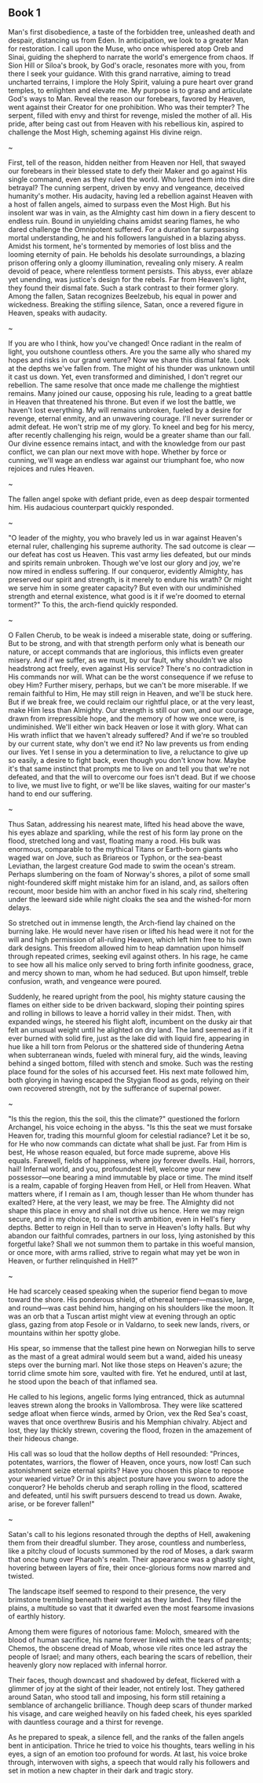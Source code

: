 ## Book 1

Man's first disobedience, a taste of the forbidden tree, unleashed death and despair, distancing us from Eden. In anticipation, we look to a greater Man for restoration. I call upon the Muse, who once whispered atop Oreb and Sinai, guiding the shepherd to narrate the world's emergence from chaos. If Sion Hill or Siloa's brook, by God's oracle, resonates more with you, from there I seek your guidance. With this grand narrative, aiming to tread uncharted terrains, I implore the Holy Spirit, valuing a pure heart over grand temples, to enlighten and elevate me. My purpose is to grasp and articulate God's ways to Man. Reveal the reason our forebears, favored by Heaven, went against their Creator for one prohibition. Who was their tempter? The serpent, filled with envy and thirst for revenge, misled the mother of all. His pride, after being cast out from Heaven with his rebellious kin, aspired to challenge the Most High, scheming against His divine reign.

~

First, tell of the reason, hidden neither from Heaven nor Hell, that swayed our forebears in their blessed state to defy their Maker and go against His single command, even as they ruled the world. Who lured them into this dire betrayal? The cunning serpent, driven by envy and vengeance, deceived humanity's mother. His audacity, having led a rebellion against Heaven with a host of fallen angels, aimed to surpass even the Most High. But his insolent war was in vain, as the Almighty cast him down in a fiery descent to endless ruin. Bound in unyielding chains amidst searing flames, he who dared challenge the Omnipotent suffered. For a duration far surpassing mortal understanding, he and his followers languished in a blazing abyss. Amidst his torment, he's tormented by memories of lost bliss and the looming eternity of pain. He beholds his desolate surroundings, a blazing prison offering only a gloomy illumination, revealing only misery. A realm devoid of peace, where relentless torment persists. This abyss, ever ablaze yet unending, was justice's design for the rebels. Far from Heaven's light, they found their dismal fate. Such a stark contrast to their former glory. Among the fallen, Satan recognizes Beelzebub, his equal in power and wickedness. Breaking the stifling silence, Satan, once a revered figure in Heaven, speaks with audacity.

~

If you are who I think, how you've changed! Once radiant in the realm of light, you outshone countless others. Are you the same ally who shared my hopes and risks in our grand venture? Now we share this dismal fate. Look at the depths we've fallen from. The might of his thunder was unknown until it cast us down. Yet, even transformed and diminished, I don't regret our rebellion. The same resolve that once made me challenge the mightiest remains. Many joined our cause, opposing his rule, leading to a great battle in Heaven that threatened his throne. But even if we lost the battle, we haven't lost everything. My will remains unbroken, fueled by a desire for revenge, eternal enmity, and an unwavering courage. I'll never surrender or admit defeat. He won't strip me of my glory. To kneel and beg for his mercy, after recently challenging his reign, would be a greater shame than our fall. Our divine essence remains intact, and with the knowledge from our past conflict, we can plan our next move with hope. Whether by force or cunning, we'll wage an endless war against our triumphant foe, who now rejoices and rules Heaven.

~

The fallen angel spoke with defiant pride, even as deep despair tormented him. His audacious counterpart quickly responded.

~

"O leader of the mighty, you who bravely led us in war against Heaven's eternal ruler, challenging his supreme authority. The sad outcome is clear — our defeat has cost us Heaven. This vast army lies defeated, but our minds and spirits remain unbroken. Though we've lost our glory and joy, we're now mired in endless suffering. If our conqueror, evidently Almighty, has preserved our spirit and strength, is it merely to endure his wrath? Or might we serve him in some greater capacity? But even with our undiminished strength and eternal existence, what good is it if we're doomed to eternal torment?" To this, the arch-fiend quickly responded.

~

O Fallen Cherub, to be weak is indeed a miserable state, doing or suffering. But to be strong, and with that strength perform only what is beneath our nature, or accept commands that are inglorious, this inflicts even greater misery. And if we suffer, as we must, by our fault, why shouldn't we also headstrong act freely, even against His service? There's no contradiction in His commands nor will. What can be the worst consequence if we refuse to obey Him? Further misery, perhaps, but we can't be more miserable. If we remain faithful to Him, He may still reign in Heaven, and we'll be stuck here. But if we break free, we could reclaim our rightful place, or at the very least, make Him less than Almighty. Our strength is still our own, and our courage, drawn from irrepressible hope, and the memory of how we once were, is undiminished. We'll either win back Heaven or lose it with glory. What can His wrath inflict that we haven't already suffered? And if we're so troubled by our current state, why don't we end it? No law prevents us from ending our lives. Yet I sense in you a determination to live, a reluctance to give up so easily, a desire to fight back, even though you don't know how. Maybe it's that same instinct that prompts me to live on and tell you that we're not defeated, and that the will to overcome our foes isn't dead. But if we choose to live, we must live to fight, or we'll be like slaves, waiting for our master's hand to end our suffering.

~

Thus Satan, addressing his nearest mate, lifted his head above the wave, his eyes ablaze and sparkling, while the rest of his form lay prone on the flood, stretched long and vast, floating many a rood. His bulk was enormous, comparable to the mythical Titans or Earth-born giants who waged war on Jove, such as Briareos or Typhon, or the sea-beast Leviathan, the largest creature God made to swim the ocean's stream. Perhaps slumbering on the foam of Norway's shores, a pilot of some small night-foundered skiff might mistake him for an island, and, as sailors often recount, moor beside him with an anchor fixed in his scaly rind, sheltering under the leeward side while night cloaks the sea and the wished-for morn delays.

So stretched out in immense length, the Arch-fiend lay chained on the burning lake. He would never have risen or lifted his head were it not for the will and high permission of all-ruling Heaven, which left him free to his own dark designs. This freedom allowed him to heap damnation upon himself through repeated crimes, seeking evil against others. In his rage, he came to see how all his malice only served to bring forth infinite goodness, grace, and mercy shown to man, whom he had seduced. But upon himself, treble confusion, wrath, and vengeance were poured.

Suddenly, he reared upright from the pool, his mighty stature causing the flames on either side to be driven backward, sloping their pointing spires and rolling in billows to leave a horrid valley in their midst. Then, with expanded wings, he steered his flight aloft, incumbent on the dusky air that felt an unusual weight until he alighted on dry land. The land seemed as if it ever burned with solid fire, just as the lake did with liquid fire, appearing in hue like a hill torn from Pelorus or the shattered side of thundering Aetna when subterranean winds, fueled with mineral fury, aid the winds, leaving behind a singed bottom, filled with stench and smoke. Such was the resting place found for the soles of his accursed feet. His next mate followed him, both glorying in having escaped the Stygian flood as gods, relying on their own recovered strength, not by the sufferance of supernal power.

~

"Is this the region, this the soil, this the climate?" questioned the forlorn Archangel, his voice echoing in the abyss. "Is this the seat we must forsake Heaven for, trading this mournful gloom for celestial radiance? Let it be so, for He who now commands can dictate what shall be just. Far from Him is best, He whose reason equaled, but force made supreme, above His equals. Farewell, fields of happiness, where joy forever dwells. Hail, horrors, hail! Infernal world, and you, profoundest Hell, welcome your new possessor—one bearing a mind immutable by place or time. The mind itself is a realm, capable of forging Heaven from Hell, or Hell from Heaven. What matters where, if I remain as I am, though lesser than He whom thunder has exalted? Here, at the very least, we may be free. The Almighty did not shape this place in envy and shall not drive us hence. Here we may reign secure, and in my choice, to rule is worth ambition, even in Hell's fiery depths. Better to reign in Hell than to serve in Heaven's lofty halls. But why abandon our faithful comrades, partners in our loss, lying astonished by this forgetful lake? Shall we not summon them to partake in this woeful mansion, or once more, with arms rallied, strive to regain what may yet be won in Heaven, or further relinquished in Hell?"

~

He had scarcely ceased speaking when the superior fiend began to move toward the shore. His ponderous shield, of ethereal temper—massive, large, and round—was cast behind him, hanging on his shoulders like the moon. It was an orb that a Tuscan artist might view at evening through an optic glass, gazing from atop Fesole or in Valdarno, to seek new lands, rivers, or mountains within her spotty globe.

His spear, so immense that the tallest pine hewn on Norwegian hills to serve as the mast of a great admiral would seem but a wand, aided his uneasy steps over the burning marl. Not like those steps on Heaven's azure; the torrid clime smote him sore, vaulted with fire. Yet he endured, until at last, he stood upon the beach of that inflamed sea.

He called to his legions, angelic forms lying entranced, thick as autumnal leaves strewn along the brooks in Vallombrosa. They were like scattered sedge afloat when fierce winds, armed by Orion, vex the Red Sea's coast, waves that once overthrew Busiris and his Memphian chivalry. Abject and lost, they lay thickly strewn, covering the flood, frozen in the amazement of their hideous change.

His call was so loud that the hollow depths of Hell resounded: "Princes, potentates, warriors, the flower of Heaven, once yours, now lost! Can such astonishment seize eternal spirits? Have you chosen this place to repose your wearied virtue? Or in this abject posture have you sworn to adore the conqueror? He beholds cherub and seraph rolling in the flood, scattered and defeated, until his swift pursuers descend to tread us down. Awake, arise, or be forever fallen!"

~

Satan's call to his legions resonated through the depths of Hell, awakening them from their dreadful slumber. They arose, countless and numberless, like a pitchy cloud of locusts summoned by the rod of Moses, a dark swarm that once hung over Pharaoh's realm. Their appearance was a ghastly sight, hovering between layers of fire, their once-glorious forms now marred and twisted.

The landscape itself seemed to respond to their presence, the very brimstone trembling beneath their weight as they landed. They filled the plains, a multitude so vast that it dwarfed even the most fearsome invasions of earthly history.

Among them were figures of notorious fame: Moloch, smeared with the blood of human sacrifice, his name forever linked with the tears of parents; Chemos, the obscene dread of Moab, whose vile rites once led astray the people of Israel; and many others, each bearing the scars of rebellion, their heavenly glory now replaced with infernal horror.

Their faces, though downcast and shadowed by defeat, flickered with a glimmer of joy at the sight of their leader, not entirely lost. They gathered around Satan, who stood tall and imposing, his form still retaining a semblance of archangelic brilliance. Though deep scars of thunder marked his visage, and care weighed heavily on his faded cheek, his eyes sparkled with dauntless courage and a thirst for revenge.

As he prepared to speak, a silence fell, and the ranks of the fallen angels bent in anticipation. Thrice he tried to voice his thoughts, tears welling in his eyes, a sign of an emotion too profound for words. At last, his voice broke through, interwoven with sighs, a speech that would rally his followers and set in motion a new chapter in their dark and tragic story.
